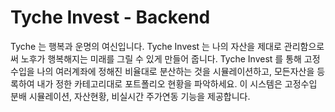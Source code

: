 # Tyche Invest - Backend

Tyche 는 행복과 운명의 여신입니다. Tyche Invest 는 나의 자산을 제대로 관리함으로써 노후가 행복해지는 미래를 그릴 수 있게 만들어 줍니다. Tyche Invest 를 통해 고정수입을 나의 여러계좌에 정해진 비율대로 분산하는 것을 시뮬레이션하고, 모든자산을 등록하여 내가 정한 카테고리대로 포트폴리오 현황을 파악하세요. 이 시스템은 고정수입 분배 시뮬레이션, 자산현황, 비실시간 주가연동 기능을 제공합니다.

